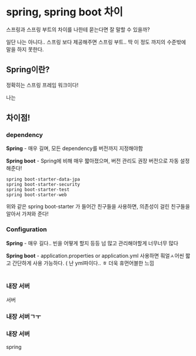 # spring, spring boot 차이

스프링과 스프링 부트의 차이를 나한테 묻는다면 잘 말할 수 있을까?

일단 나는 아니다.. 스프링 보다 제공해주면 스프링 부트.. 딱 이 정도 까지의 수준밖에 말을 하지 못한다.

## Spring이란?

정확히는 스프링 프레임 워크이다!

나는 


## 차이점!

### dependency
**Spring** - 매우 길며, 모든 dependency를 버전까지 지정해야함

**Spring boot** - Spring에 비해 매우 짧아졌으며, 버전 관리도 권장 버전으로 자동 설정해준다!

~~~
spring boot-starter-data-jpa
spring boot-starter-security
spring boot-starter-test
spring boot-starter-web
~~~
위와 같은 spring boot-starter 가 들어간 친구들을 사용하면, 의존성이 걸린 친구들을 알아서 가져와 준다!

### Configuration
**Spring** - 매우 길다.. 빈을 어떻게 할지 등등 넘 많고 관리해야할게 너무너무 많다

**Spring boot** - application.properties or application.yml 사용하면 훠얼ㅅ어씬 짧고 간단하게 사용 가능하다. ( 난 yml파이다.. ㅎ 더욱 휴먼어블한 느낌
<br/><br>
### 내장 서버
서버 
### 내장 서버ㄱㅜ
### 내장 서버
spring

